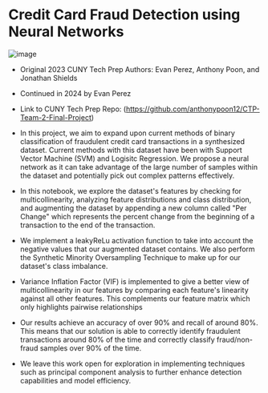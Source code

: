 # Credit Card Fraud Detection using Neural Networks

![image](https://github.com/user-attachments/assets/3bfc7794-198d-4380-97ec-0c052bcc8c6a)


- Original 2023 CUNY Tech Prep Authors: Evan Perez, Anthony Poon, and Jonathan Shields
- Continued in 2024 by Evan Perez
- Link to CUNY Tech Prep Repo: (https://github.com/anthonypoon12/CTP-Team-2-Final-Project)
  
- In this project, we aim to expand upon current methods of binary classification of fraudulent credit card transactions in a synthesized dataset. Current methods with this dataset have been with Support Vector Machine (SVM) and Logisitc Regression. We propose a neural network as it can take advantage of the large number of samples within the dataset and potentially pick out complex patterns effectively.
- In this notebook, we explore the dataset's features by checking for multicollinearity, analyzing feature distributions and class distribution, and augmenting the dataset by appending a new column called "Per Change" which represents the percent change from the beginning of a transaction to the end of the transaction.
- We implement a leakyReLu activation function to take into account the negative values that our augmented dataset contains. We also perform the Synthetic Minority Oversampling Technique to make up for our dataset's class imbalance. 
- Variance Inflation Factor (VIF) is implemented to give a better view of multicollinearity in our features by comparing each feature's linearity against all other features. This complements our feature matrix which only highlights pairwise relationships
- Our results achieve an accuracy of over 90% and recall of around 80%. This means that our solution is able to correctly identify fraudulent transactions around 80% of the time and correctly classify fraud/non-fraud samples over 90% of the time.
-  We leave this work open for exploration in implementing techniques such as principal component analysis to further enhance detection capabilities and model efficiency.

